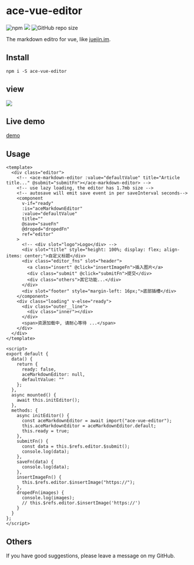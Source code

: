 # ace-vue-editor

![npm](https://img.shields.io/npm/v/ace-vue-editor) ![](https://img.shields.io/npm/l/ace-vue-editor) ![GitHub repo size](https://img.shields.io/github/repo-size/maxlasting/ace-vue-editor)

The markdown editro for vue, like [juejin.im](https://juejin.im).

## Install

```
npm i -S ace-vue-editor
```

## view

![](https://cdn.maxlasting.com/images/7dvJyR.png)

## Live demo

[demo](https://maxlasting.github.io/demo/ace-vue-markdown/index)

## Usage

```vue
<template>
  <div class="editor">
    <!-- <ace-markdown-editor :value="defaultValue" title="Article title..." @submit="submitFn"></ace-markdown-editor> -->
    <!-- use lazy loading, the editor has 1.7mb size -->
    <!-- autosave will emit save event in per saveInterval seconds-->
    <component
      v-if="ready"
      :is="aceMarkdownEditor"
      :value="defaultValue"
      title=""
      @save="saveFn"
      @droped="dropedFn"
      ref="editor"
    >
      <!-- <div slot="logo">Logo</div> -->
      <div slot="title" style="height: 100%; display: flex; align-items: center;">自定义标题</div>
      <div class="editor_fns" slot="header">
        <a class="insert" @click="insertImageFn">插入图片</a>
        <div class="submit" @click="submitFn">提交</div>
        <div class="others">其它功能...</div>
      </div>
      <div slot="footer" style="margin-left: 16px;">底部插槽</div>
    </component>
    <div class="loading" v-else="ready">
      <div class="outer__line">
        <div class="inner"></div>
      </div>
      <span>资源加载中, 请耐心等待 ...</span>
    </div>
  </div>
</template>

<script>
export default {
  data() {
    return {
      ready: false,
      aceMarkdownEditor: null,
      defaultValue: ""
    };
  },
  async mounted() {
    await this.initEditor();
  },
  methods: {
    async initEditor() {
      const aceMarkdownEditor = await import("ace-vue-editor");
      this.aceMarkdownEditor = aceMarkdownEditor.default;
      this.ready = true;
    },
    submitFn() {
      const data = this.$refs.editor.$submit();
      console.log(data);
    },
    saveFn(data) {
      console.log(data);
    },
    insertImageFn() {
      this.$refs.editor.$insertImage("https://");
    },
    dropedFn(images) {
      console.log(images);
      // this.$refs.editor.$insertImage('https://')
    }
  }
};
</script>
```

## Others

If you have good suggestions, please leave a message on my GitHub.
